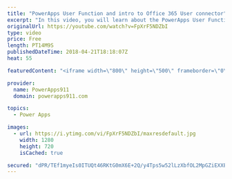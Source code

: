 ```yaml
---
title: "PowerApps User Function and intro to Office 365 User connector"
excerpt: "In this video, you will learn about the PowerApps User Function. You can use this function to pull info about the currently logged in user. You may use it to show their name or their picture but most often we take advantage of the email property to facilitate information to controls or even hide controls."
originalUrl: https://youtube.com/watch?v=FpXrF5NDZbI
type: video
price: Free
length: PT14M9S
publishedDateTime: 2018-04-21T18:18:07Z
heat: 55

featuredContent: "<iframe width=\"800\" height=\"500\" frameborder=\"0\" src=\"https://www.youtube.com/embed/FpXrF5NDZbI\" allow=\"accelerometer; autoplay; encrypted-media; gyroscope; picture-in-picture\" allowfullscreen></iframe>"

provider:
  name: PowerApps911
  domain: powerapps911.com

topics:
  - Power Apps

images:
  - url: https://i.ytimg.com/vi/FpXrF5NDZbI/maxresdefault.jpg
    width: 1280
    height: 720
    isCached: true

secured: "dPR/TEf1myeIs0ITUQt46RKtG0mX6E+2Q/y4Tps5w52lLzXbfOL2MpGZiEXXE/1QKQK72W93ls2IyRHn0onZL1ZedPRaHIDJdJw+wOJdBQazspAjh61K5gth/X71i2bophqFBJ4wPYZwV8DKLJcmShZlrH4a5pYyS7pP/5Y+94aCywapG1pBYk/lO3lRccwQP3SkyEmOf44zTjrzl928LSG5pRlFZYjjJ0kNghgIcSnblBsSk3Wad2oEXgHgwWrg9kLbWa/HA7UvwZ9siIToyz2aKwwrD2D/ekvl8wR/1sVB5j7qqTgwax/YaMRrhR8T5xoGPfqaSqgj0EPOh96DW5efZv0H90tWZ0EQUt3bGuSSAHlb5gdx2PxaxRqbFtS4A+6LmwQEPCog0oqSdfqSmg/ys1oz4uWW7RfwBZZfavc=;ZBPyQ+ZH18ux0yBR2YRz6w=="
---
```


